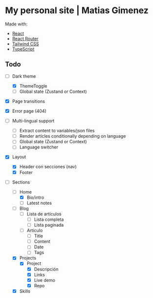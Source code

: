 # My personal site | Matias Gimenez 
Made with:
- [React](https://es.react.dev/)
- [React Router](https://reactrouter.com/en/main)
- [Tailwind CSS](https://tailwindcss.com/)
- [TypeScript](https://www.typescriptlang.org/)
  
## Todo

- [ ] Dark theme
  - [x] ThemeToggle
  - [ ] Global state (Zustand or Context)
      
- [x] Page transitions
- [x] Error page (404)

- [ ] Multi-lingual support
  - [ ] Extract content to variables/json files
  - [ ] Render articles conditionally depending on language
  - [ ] Global state (Zustand or Context)
  - [ ] Language switcher

- [x] Layout
  - [x] Header con secciones (nav)
  - [x] Footer

- [ ] Sections
  - [ ] Home
    - [x] Bio/intro
    - [ ] Latest notes
  - [ ] Blog
    - [ ] Lista de artículos
      - [ ] Lista completa
      - [ ] Lista paginada
    - [ ] Articulo
      - [ ] Title
      - [ ] Content
      - [ ] Date
      - [ ] Tags 
  - [x] Projects
    - [x] Project
      - [x] Descripción
      - [x] Links
      - [x] Live demo
      - [x] Repo 
  - [x] Skills
